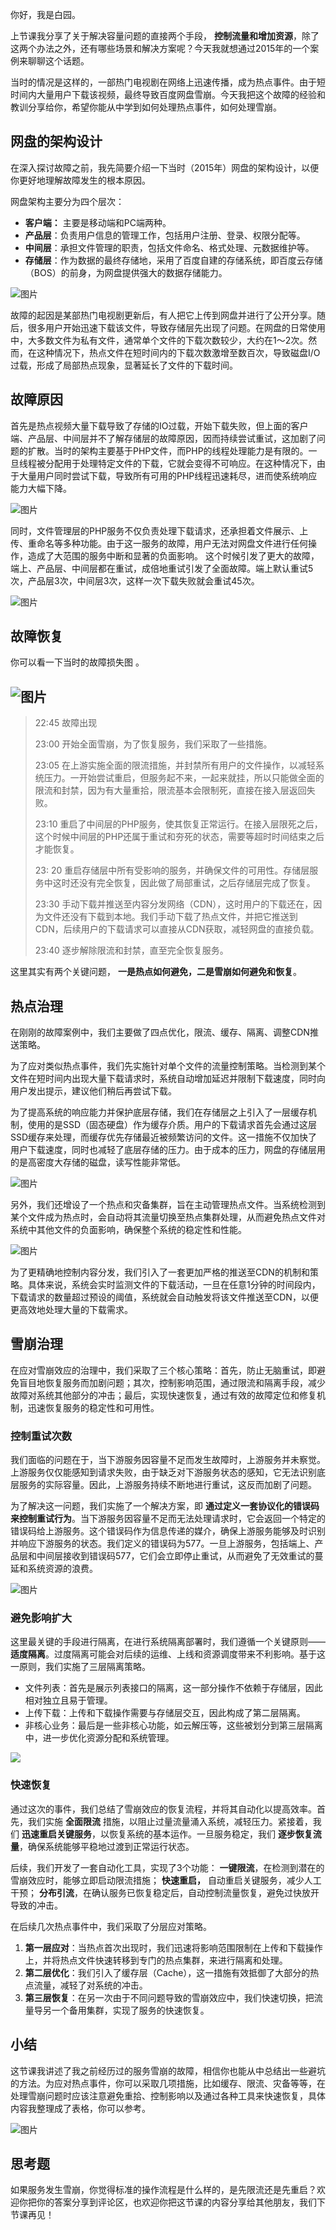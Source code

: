 你好，我是白园。

上节课我分享了关于解决容量问题的直接两个手段， **控制流量和增加资源**，除了这两个办法之外，还有哪些场景和解决方案呢？今天我就想通过2015年的一个案例来聊聊这个话题。

当时的情况是这样的，一部热门电视剧在网络上迅速传播，成为热点事件。由于短时间内大量用户下载该视频，最终导致百度网盘雪崩。今天我把这个故障的经验和教训分享给你，希望你能从中学到如何处理热点事件，如何处理雪崩。

## 网盘的架构设计

在深入探讨故障之前，我先简要介绍一下当时（2015年）网盘的架构设计，以便你更好地理解故障发生的根本原因。

网盘架构主要分为四个层次：

- **客户端：** 主要是移动端和PC端两种。
- **产品层**：负责用户信息的管理工作，包括用户注册、登录、权限分配等。
- **中间层**：承担文件管理的职责，包括文件命名、格式处理、元数据维护等。
- **存储层**：作为数据的最终存储地，采用了百度自建的存储系统，即百度云存储（BOS）的前身，为网盘提供强大的数据存储能力。

![图片](https://static001.geekbang.org/resource/image/41/a3/410d1406f5ce83f35193b841fb12cba3.png?wh=1642x938)

故障的起因是某部热门电视剧更新后，有人把它上传到网盘并进行了公开分享。随后，很多用户开始迅速下载该文件，导致存储层先出现了问题。在网盘的日常使用中，大多数文件为私有文件，通常单个文件的下载次数较少，大约在1～2次。然而，在这种情况下，热点文件在短时间内的下载次数激增至数百次，导致磁盘I/O过载，形成了局部热点现象，显著延长了文件的下载时间。

## 故障原因

首先是热点视频大量下载导致了存储的IO过载，开始下载失败，但上面的客户端、产品层、中间层并不了解存储层的故障原因，因而持续尝试重试，这加剧了问题的扩散。当时的架构主要基于PHP文件，而PHP的线程处理能力是有限的。一旦线程被分配用于处理特定文件的下载，它就会变得不可响应。在这种情况下，由于大量用户同时尝试下载，导致所有可用的PHP线程迅速耗尽，进而使系统响应能力大幅下降。

![图片](https://static001.geekbang.org/resource/image/36/d1/367679204d56ecb3ccd7ff23770be6d1.png?wh=1770x1028)

同时，文件管理层的PHP服务不仅负责处理下载请求，还承担着文件展示、上传、重命名等多种功能。由于这一服务的故障，用户无法对网盘文件进行任何操作，造成了大范围的服务中断和显著的负面影响。 这个时候引发了更大的故障，端上、产品层、中间层都在重试，成倍地重试引发了全面故障。端上默认重试5次，产品层3次，中间层3次，这样一次下载失败就会重试45次。

![图片](https://static001.geekbang.org/resource/image/f0/fa/f03bf74dc86714ed8c77e755aa1fbefa.png?wh=1770x1028)

## 故障恢复

你可以看一下当时的故障损失图 。

## ![图片](https://static001.geekbang.org/resource/image/29/95/2935820dd164782ede4fa438028eeb95.png?wh=906x490)

> 22:45 故障出现
>
> 23:00 开始全面雪崩，为了恢复服务，我们采取了一些措施。
>
> 23:05 在上游实施全面的限流措施，并封禁所有用户的文件操作，以减轻系统压力。一开始尝试重启，但服务起不来，一起来就挂，所以只能做全面的限流和封禁，因为有大量重拾，限流基本会限制死，直接在接入层返回失败。
>
> 23:10 重启了中间层的PHP服务，使其恢复正常运行。在接入层限死之后，这个时候中间层的PHP还属于重试和夯死的状态，需要等超时时间结束之后才能恢复。
>
> 23: 20 重启存储层中所有受影响的服务，并确保文件的可用性。存储层服务中这时还没有完全恢复，因此做了局部重试，之后存储层完成了恢复。
>
> 23:30 手动下载并推送至内容分发网络（CDN），这时用户的下载还在，因为文件还没有下载到本地。我们手动下载了热点文件，并把它推送到CDN，后续用户的下载请求可以直接从CDN获取，减轻网盘的直接负载。
>
> 23:40 逐步解除限流和封禁，直至完全恢复服务。

这里其实有两个关键问题， **一是热点如何避免，二是雪崩如何避免和恢复**。

## 热点治理

在刚刚的故障案例中，我们主要做了四点优化，限流、缓存、隔离、调整CDN推送策略。

为了应对类似热点事件，我们先实施针对单个文件的流量控制策略。当检测到某个文件在短时间内出现大量下载请求时，系统自动增加延迟并限制下载速度，同时向用户发出提示，建议他们稍后再尝试下载。

为了提高系统的响应能力并保护底层存储，我们在存储层之上引入了一层缓存机制，使用的是SSD（固态硬盘）作为缓存介质。用户的下载请求首先会通过这层SSD缓存来处理，而缓存优先存储最近被频繁访问的文件。这一措施不仅加快了用户下载速度，同时也减轻了底层存储的压力。由于成本的压力，网盘的存储层用的是高密度大存储的磁盘，读写性能非常低。

![图片](https://static001.geekbang.org/resource/image/52/5f/52ab586a014f2e812b960056be849e5f.png?wh=1696x1054)

另外，我们还增设了一个热点和灾备集群，旨在主动管理热点文件。当系统检测到某个文件成为热点时，会自动将其流量切换至热点集群处理，从而避免热点文件对系统中其他文件的负面影响，确保整个系统的稳定性和性能。

![图片](https://static001.geekbang.org/resource/image/22/d4/22896aabdbbb28ccc2c38472ea1980d4.png?wh=1678x1046)

为了更精确地控制内容分发，我们引入了一套更加严格的推送至CDN的机制和策略。具体来说，系统会实时监测文件的下载活动，一旦在任意1分钟的时间段内，下载请求的数量超过预设的阈值，系统就会自动触发将该文件推送至CDN，以便更高效地处理大量的下载需求。

## 雪崩治理

在应对雪崩效应的治理中，我们采取了三个核心策略：首先，防止无脑重试，即避免盲目地恢复服务而加剧问题；其次，控制影响范围，通过限流和隔离手段，减少故障对系统其他部分的冲击；最后，实现快速恢复，通过有效的故障定位和修复机制，迅速恢复服务的稳定性和可用性。

### **控制重试次数**

我们面临的问题在于，当下游服务因容量不足而发生故障时，上游服务并未察觉。上游服务仅仅能感知到请求失败，由于缺乏对下游服务状态的感知，它无法识别底层服务的实际容量。因此，上游服务持续不断地进行重试，这反而加剧了问题。

为了解决这一问题，我们实施了一个解决方案，即 **通过定义一套协议化的错误码来控制重试行为**。当下游服务因容量不足而无法处理请求时，它会返回一个特定的错误码给上游服务。这个错误码作为信息传递的媒介，确保上游服务能够及时识别并响应下游服务的状态。我们定义的错误码为577。一旦上游服务，包括端上、产品层和中间层接收到错误码577，它们会立即停止重试，从而避免了无效重试的蔓延和系统资源的浪费。

![图片](https://static001.geekbang.org/resource/image/a4/8e/a4f8f31d339fbccd385c61f33cda9d8e.png?wh=2238x1012)

### **避免影响扩大**

这里最关键的手段进行隔离，在进行系统隔离部署时，我们遵循一个关键原则—— **适度隔离**。过度隔离可能会对后续的运维、上线和资源调度带来不利影响。基于这一原则，我们实施了三层隔离策略。

- 文件列表：首先是展示列表接口的隔离，这一部分操作不依赖于存储层，因此相对独立且易于管理。
- 上传下载：上传和下载操作需要与存储层交互，因此构成了第二层隔离。
- 非核心业务：最后是一些非核心功能，如云解压等，这些被划分到第三层隔离中，进一步优化资源分配和系统管理。

![](https://static001.geekbang.org/resource/image/ba/bf/baf16c0d3a1bf985e14df7862ffb7abf.png?wh=2436x1414)

### **快速恢复**

通过这次的事件，我们总结了雪崩效应的恢复流程，并将其自动化以提高效率。首先，我们实施 **全面限流** 措施，以阻止过量流量涌入系统，减轻压力。紧接着，我们 **迅速重启关键服务**，以恢复系统的基本运作。一旦服务稳定，我们 **逐步恢复流量**，确保系统能够平稳地过渡到正常运行状态。

后续，我们开发了一套自动化工具，实现了3个功能： **一键限流**，在检测到潜在的雪崩效应时，能够立即启动限流措施； **快速重启，** 自动重启关键服务，减少人工干预； **分布引流**，在确认服务已恢复稳定后，自动控制流量恢复，避免过快放开导致的冲击。

在后续几次热点事件中，我们采取了分层应对策略。

1. **第一层应对**：当热点首次出现时，我们迅速将影响范围限制在上传和下载操作上，并将热点文件快速转移到专门的热点集群，来进行隔离和处理。
2. **第二层优化**：我们引入了缓存层（Cache），这一措施有效抵御了大部分的热点流量，减轻了对系统的冲击。
3. **第三层恢复**：在另一次由于不同问题导致的雪崩效应中，我们快速切换，把流量导另一个备用集群，实现了服务的快速恢复。

## 小结

这节课我讲述了我之前经历过的服务雪崩的故障，相信你也能从中总结出一些避坑的方法。为应对热点事件，你可以采取几项措施，比如缓存、限流、灾备等等，在处理雪崩问题时应该注意避免重拾、控制影响以及通过各种工具来快速恢复，具体内容我整理成了表格，你可以参考。

![图片](https://static001.geekbang.org/resource/image/4a/a5/4aeb6e084b9cf416aee050c9271ff1a5.png?wh=1450x712)

## 思考题

如果服务发生雪崩，你觉得标准的操作流程是什么样的，是先限流还是先重启？欢迎你把你的答案分享到评论区，也欢迎你把这节课的内容分享给其他朋友，我们下节课再见！